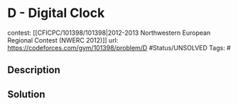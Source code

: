 # D - Digital Clock

contest: [[CFICPC/101398/101398|2012-2013 Northwestern European Regional Contest (NWERC 2012)]]
url: https://codeforces.com/gym/101398/problem/D
#Status/UNSOLVED
Tags: #

## Description

## Solution

